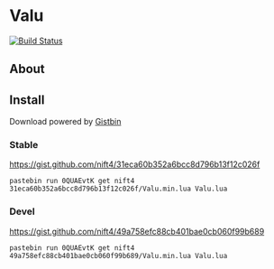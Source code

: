 # Valu
[![Build Status](https://travis-ci.org/nift4/Valu.svg?branch=master)](https://squiddev-cc.github.io/howl.ci/?p=travis/builds&repo=nift4/Valu)
## About
## Install
Download powered by [Gistbin](https://github.com/nift4/Gistbin)
### Stable
https://gist.github.com/nift4/31eca60b352a6bcc8d796b13f12c026f

    pastebin run 0QUAEvtK get nift4 31eca60b352a6bcc8d796b13f12c026f/Valu.min.lua Valu.lua

### Devel
https://gist.github.com/nift4/49a758efc88cb401bae0cb060f99b689

    pastebin run 0QUAEvtK get nift4 49a758efc88cb401bae0cb060f99b689/Valu.min.lua Valu.lua

